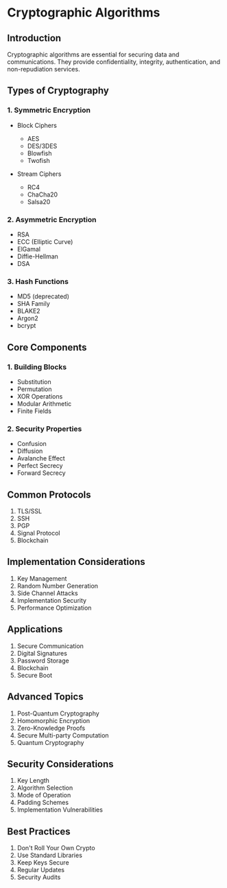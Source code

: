 # Cryptographic Algorithms

## Introduction
Cryptographic algorithms are essential for securing data and communications. They provide confidentiality, integrity, authentication, and non-repudiation services.

## Types of Cryptography

### 1. Symmetric Encryption
- Block Ciphers
  - AES
  - DES/3DES
  - Blowfish
  - Twofish

- Stream Ciphers
  - RC4
  - ChaCha20
  - Salsa20

### 2. Asymmetric Encryption
- RSA
- ECC (Elliptic Curve)
- ElGamal
- Diffie-Hellman
- DSA

### 3. Hash Functions
- MD5 (deprecated)
- SHA Family
- BLAKE2
- Argon2
- bcrypt

## Core Components

### 1. Building Blocks
- Substitution
- Permutation
- XOR Operations
- Modular Arithmetic
- Finite Fields

### 2. Security Properties
- Confusion
- Diffusion
- Avalanche Effect
- Perfect Secrecy
- Forward Secrecy

## Common Protocols
1. TLS/SSL
2. SSH
3. PGP
4. Signal Protocol
5. Blockchain

## Implementation Considerations
1. Key Management
2. Random Number Generation
3. Side Channel Attacks
4. Implementation Security
5. Performance Optimization

## Applications
1. Secure Communication
2. Digital Signatures
3. Password Storage
4. Blockchain
5. Secure Boot

## Advanced Topics
1. Post-Quantum Cryptography
2. Homomorphic Encryption
3. Zero-Knowledge Proofs
4. Secure Multi-party Computation
5. Quantum Cryptography

## Security Considerations
1. Key Length
2. Algorithm Selection
3. Mode of Operation
4. Padding Schemes
5. Implementation Vulnerabilities

## Best Practices
1. Don't Roll Your Own Crypto
2. Use Standard Libraries
3. Keep Keys Secure
4. Regular Updates
5. Security Audits
